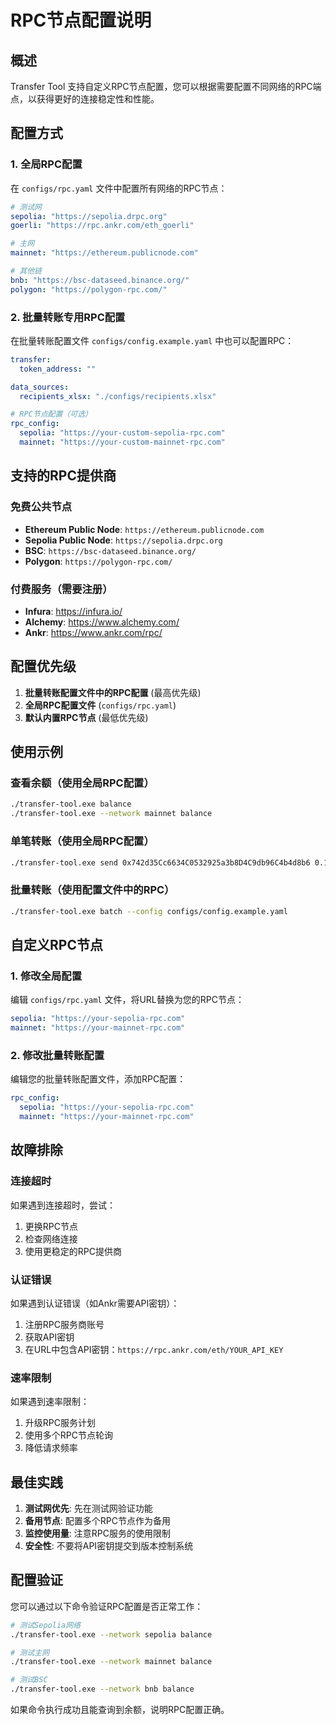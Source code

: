 # RPC节点配置说明

## 概述

Transfer Tool 支持自定义RPC节点配置，您可以根据需要配置不同网络的RPC端点，以获得更好的连接稳定性和性能。

## 配置方式

### 1. 全局RPC配置

在 `configs/rpc.yaml` 文件中配置所有网络的RPC节点：

```yaml
# 测试网
sepolia: "https://sepolia.drpc.org"
goerli: "https://rpc.ankr.com/eth_goerli"

# 主网
mainnet: "https://ethereum.publicnode.com"

# 其他链
bnb: "https://bsc-dataseed.binance.org/"
polygon: "https://polygon-rpc.com/"
```

### 2. 批量转账专用RPC配置

在批量转账配置文件 `configs/config.example.yaml` 中也可以配置RPC：

```yaml
transfer:
  token_address: ""

data_sources:
  recipients_xlsx: "./configs/recipients.xlsx"

# RPC节点配置（可选）
rpc_config:
  sepolia: "https://your-custom-sepolia-rpc.com"
  mainnet: "https://your-custom-mainnet-rpc.com"
```

## 支持的RPC提供商

### 免费公共节点
- **Ethereum Public Node**: `https://ethereum.publicnode.com`
- **Sepolia Public Node**: `https://sepolia.drpc.org`
- **BSC**: `https://bsc-dataseed.binance.org/`
- **Polygon**: `https://polygon-rpc.com/`

### 付费服务（需要注册）
- **Infura**: https://infura.io/
- **Alchemy**: https://www.alchemy.com/
- **Ankr**: https://www.ankr.com/rpc/

## 配置优先级

1. **批量转账配置文件中的RPC配置** (最高优先级)
2. **全局RPC配置文件** (`configs/rpc.yaml`)
3. **默认内置RPC节点** (最低优先级)

## 使用示例

### 查看余额（使用全局RPC配置）
```bash
./transfer-tool.exe balance
./transfer-tool.exe --network mainnet balance
```

### 单笔转账（使用全局RPC配置）
```bash
./transfer-tool.exe send 0x742d35Cc6634C0532925a3b8D4C9db96C4b4d8b6 0.1
```

### 批量转账（使用配置文件中的RPC）
```bash
./transfer-tool.exe batch --config configs/config.example.yaml
```

## 自定义RPC节点

### 1. 修改全局配置
编辑 `configs/rpc.yaml` 文件，将URL替换为您的RPC节点：

```yaml
sepolia: "https://your-sepolia-rpc.com"
mainnet: "https://your-mainnet-rpc.com"
```

### 2. 修改批量转账配置
编辑您的批量转账配置文件，添加RPC配置：

```yaml
rpc_config:
  sepolia: "https://your-sepolia-rpc.com"
  mainnet: "https://your-mainnet-rpc.com"
```

## 故障排除

### 连接超时
如果遇到连接超时，尝试：
1. 更换RPC节点
2. 检查网络连接
3. 使用更稳定的RPC提供商

### 认证错误
如果遇到认证错误（如Ankr需要API密钥）：
1. 注册RPC服务商账号
2. 获取API密钥
3. 在URL中包含API密钥：`https://rpc.ankr.com/eth/YOUR_API_KEY`

### 速率限制
如果遇到速率限制：
1. 升级RPC服务计划
2. 使用多个RPC节点轮询
3. 降低请求频率

## 最佳实践

1. **测试网优先**: 先在测试网验证功能
2. **备用节点**: 配置多个RPC节点作为备用
3. **监控使用量**: 注意RPC服务的使用限制
4. **安全性**: 不要将API密钥提交到版本控制系统

## 配置验证

您可以通过以下命令验证RPC配置是否正常工作：

```bash
# 测试Sepolia网络
./transfer-tool.exe --network sepolia balance

# 测试主网
./transfer-tool.exe --network mainnet balance

# 测试BSC
./transfer-tool.exe --network bnb balance
```

如果命令执行成功且能查询到余额，说明RPC配置正确。


